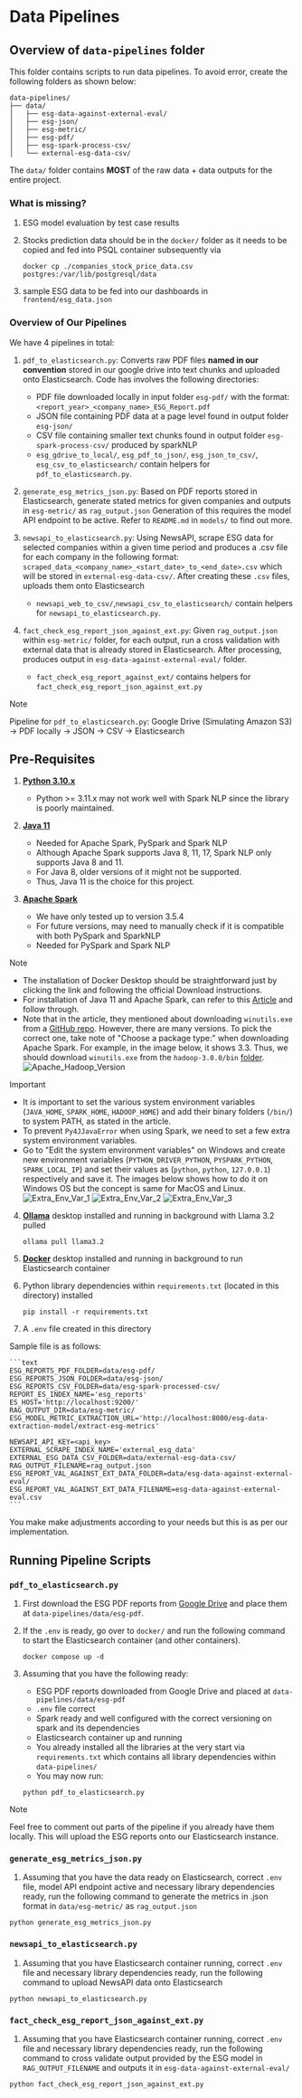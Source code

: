 # Data Pipelines

## Overview of `data-pipelines` folder

This folder contains scripts to run data pipelines.
To avoid error, create the following folders as shown below:

```text
data-pipelines/
├── data/
│   ├── esg-data-against-external-eval/
│   ├── esg-json/
│   ├── esg-metric/
│   ├── esg-pdf/
│   ├── esg-spark-process-csv/
│   └── external-esg-data-csv/
```

The `data/` folder contains **MOST** of the raw data + data outputs for the entire project.

### What is missing?

1) ESG model evaluation by test case results
2) Stocks prediction data should be in the `docker/` folder as it needs to be copied and fed into PSQL container subsequently via

    ```shell
    docker cp ./companies_stock_price_data.csv postgres:/var/lib/postgresql/data
    ```

3) sample ESG data to be fed into our dashboards in `frontend/esg_data.json`


### Overview of Our Pipelines

We have 4 pipelines in total:

1) `pdf_to_elasticsearch.py`: Converts raw PDF files **named in our convention** stored in our google drive into text chunks and uploaded onto Elasticsearch. Code has involves the following directories:

    - PDF file downloaded locally in input folder `esg-pdf/` with the format: `<report_year>_<company_name>_ESG_Report.pdf`
    - JSON file containing PDF data at a page level found in output folder `esg-json/`
    - CSV file containing smaller text chunks found in output folder `esg-spark-process-csv/` produced by sparkNLP
    - `esg_gdrive_to_local/`, `esg_pdf_to_json/`, `esg_json_to_csv/`, `esg_csv_to_elasticsearch/` contain helpers for `pdf_to_elasticsearch.py`.

2) `generate_esg_metrics_json.py`:
Based on PDF reports stored in Elasticsearch, generate stated metrics for given companies and outputs in `esg-metric/` as `rag_output.json`
Generation of this requires the model API endpoint to be active. Refer to `README.md` in `models/` to find out more.

3) `newsapi_to_elasticsearch.py`:
Using NewsAPI, scrape ESG data for selected companies within a given time period and produces a .csv file for each company in the following format: `scraped_data_<company_name>_<start_date>_to_<end_date>.csv` which will be stored in `external-esg-data-csv/`. After creating these `.csv` files, uploads them onto Elasticsearch

    - `newsapi_web_to_csv/`,`newsapi_csv_to_elasticsearch/` contain helpers for `newsapi_to_elasticsearch.py`.

4) `fact_check_esg_report_json_against_ext.py`:
Given `rag_output.json` within `esg-metric/` folder, for each output, run a cross validation with external data that is already stored in Elasticsearch. After processing, produces output in `esg-data-against-external-eval/` folder.

    - `fact_check_esg_report_against_ext/` contains helpers for `fact_check_esg_report_json_against_ext.py`

> [!NOTE]
> Pipeline for `pdf_to_elasticsearch.py`: Google Drive (Simulating Amazon S3) -> PDF locally -> JSON -> CSV -> Elasticsearch

## Pre-Requisites

1) [**Python 3.10.x**](https://www.python.org/downloads/)
    - Python >= 3.11.x may not work well with Spark NLP since the library is poorly maintained.

2) [**Java 11**](https://www.oracle.com/sg/java/technologies/downloads/#java11)
    - Needed for Apache Spark, PySpark and Spark NLP
    - Although Apache Spark supports Java 8, 11, 17, Spark NLP only supports Java 8 and 11.
    - For Java 8, older versions of it might not be supported.
    - Thus, Java 11 is the choice for this project.

3) [**Apache Spark**](https://spark.apache.org/downloads.html)
    - We have only tested up to version 3.5.4
    - For future versions, may need to manually check if it is compatible with both PySpark and SparkNLP
    - Needed for PySpark and Spark NLP

> [!NOTE]
>
> - The installation of Docker Desktop should be straightforward just by clicking the link and following the official Download instructions.
> - For installation of Java 11 and Apache Spark, can refer to this [Article](https://medium.com/@deepaksrawat1906/a-step-by-step-guide-to-installing-pyspark-on-windows-3589f0139a30) and follow through.
> - Note that in the article, they mentioned about downloading `winutils.exe` from a [GitHub repo](https://github.com/steveloughran/winutils).
>   However, there are many versions.
>   To pick the correct one, take note of "Choose a package type:" when downloading Apache Spark. For example, in the image below, it shows 3.3.
>   Thus, we should download `winutils.exe` from the `hadoop-3.0.0/bin` [folder](https://github.com/steveloughran/winutils/tree/master/hadoop-3.0.0/bin).
>   ![Apache_Hadoop_Version](./attachments/Apache_Hadoop_Version.png)

> [!IMPORTANT]
>
> - It is important to set the various system environment variables (`JAVA_HOME`, `SPARK_HOME`, `HADOOP_HOME`) and add their binary folders (`/bin/`) to system PATH, as stated in the article.
> - To prevent `Py4JJavaError` when using Spark, we need to set a few extra system environment variables.
> - Go to "Edit the system environment variables" on Windows and create new environment variables (`PYTHON_DRIVER_PYTHON`, `PYSPARK_PYTHON`, `SPARK_LOCAL_IP`) and set their values as (`python`, `python`, `127.0.0.1`) respectively and save it.
> The images below shows how to do it on Windows OS but the concept is same for MacOS and Linux.
> ![Extra_Env_Var_1](./attachments/Extra_Env_Var_1.png)
> ![Extra_Env_Var_2](./attachments/Extra_Env_Var_2.png)
> ![Extra_Env_Var_3](./attachments/Extra_Env_Var_3.png)

4) [**Ollama**](https://ollama.com/download) desktop installed and running in background with Llama 3.2 pulled

    ```shell
    ollama pull llama3.2
    ```

5) [**Docker**](https://www.docker.com/products/docker-desktop/) desktop installed and running in background to run Elasticsearch container

6) Python library dependencies within `requirements.txt` (located in this directory) installed

    ```shell
    pip install -r requirements.txt
    ```

7) A `.env` file created in this directory

Sample file is as follows:

    ```text
    ESG_REPORTS_PDF_FOLDER=data/esg-pdf/
    ESG_REPORTS_JSON_FOLDER=data/esg-json/
    ESG_REPORTS_CSV_FOLDER=data/esg-spark-processed-csv/
    REPORT_ES_INDEX_NAME='esg_reports'
    ES_HOST='http://localhost:9200/'
    RAG_OUTPUT_DIR=data/esg-metric/
    ESG_MODEL_METRIC_EXTRACTION_URL='http://localhost:8000/esg-data-extraction-model/extract-esg-metrics'

    NEWSAPI_API_KEY=<api_key>
    EXTERNAL_SCRAPE_INDEX_NAME='external_esg_data'
    EXTERNAL_ESG_DATA_CSV_FOLDER=data/external-esg-data-csv/
    RAG_OUTPUT_FILENAME=rag_output.json
    ESG_REPORT_VAL_AGAINST_EXT_DATA_FOLDER=data/esg-data-against-external-eval/
    ESG_REPORT_VAL_AGAINST_EXT_DATA_FILENAME=esg-data-against-external-eval.csv
    ```
You make make adjustments according to your needs but this is as per our implementation.

## Running Pipeline Scripts

### `pdf_to_elasticsearch.py`

1) First download the ESG PDF reports from [Google Drive](https://drive.google.com/drive/folders/1NXaHl4MyrZNW14tCktLxSYUmrs52NATD?usp=sharing) and place them at `data-pipelines/data/esg-pdf`.
2) If the `.env` is ready, go over to `docker/` and run the following command to start the Elasticsearch container (and other containers).

    ```shell
    docker compose up -d
    ```

3) Assuming that you have the following ready:
    - ESG PDF reports downloaded from Google Drive and placed at `data-pipelines/data/esg-pdf`
    - `.env` file correct
    - Spark ready and well configured with the correct versioning on spark and its dependencies
    - Elasticsearch container up and running
    - You already installed all the libraries at the very start via `requirements.txt` which contains all library dependencies within `data-pipelines/`
    - You may now run:

    ```shell
    python pdf_to_elasticsearch.py
    ```

> [!NOTE]
> Feel free to comment out parts of the pipeline if you already have them locally. This will upload the ESG reports onto our Elasticsearch instance.

### `generate_esg_metrics_json.py`

1) Assuming that you have the data ready on Elasticsearch, correct `.env` file, model API endpoint active and necessary library dependencies ready, run the following command to generate the metrics in .json format in `data/esg-metric/` as `rag_output.json`

  ```shell
  python generate_esg_metrics_json.py
  ```

### `newsapi_to_elasticsearch.py`

1) Assuming that you have Elasticsearch container running, correct `.env` file and necessary library dependencies ready, run the following command to upload NewsAPI data onto Elasticsearch

  ```shell
  python newsapi_to_elasticsearch.py
  ```

### `fact_check_esg_report_json_against_ext.py`

1) Assuming that you have Elasticsearch container running, correct `.env` file and necessary library dependencies ready, run the following command to cross validate output provided by the ESG model in `RAG_OUTPUT_FILENAME` and outputs it in `esg-data-against-external-eval/`

  ```shell
  python fact_check_esg_report_json_against_ext.py
  ```
